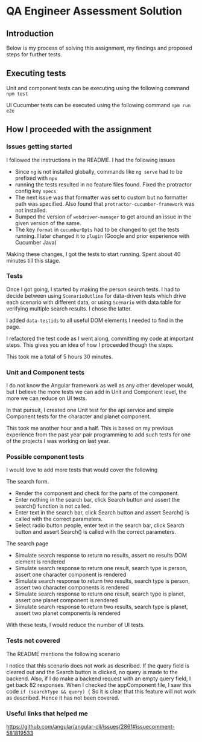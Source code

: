 # QA Engineer Assessment Solution

## Introduction

Below is my process of solving this assignment, my findings and proposed steps for further tests.

## Executing tests

Unit and component tests can be executing using the following command
` npm test`

UI Cucumber tests can be executed using the following command
`npm run e2e`

## How I proceeded with the assignment 

### Issues getting started
I followed the instructions in the README. I had the following issues
-  Since `ng` is not installed globally, commands like `ng serve` had to be prefixed with `npx`
- running the tests resulted in no feature files found. Fixed the protractor config key `specs`
- The next issue was that formatter was set to custom but no formatter path was specified. Also found that `protractor-cucumber-framework` was not installed.
- Bumped the version of `webdriver-manager` to get around an issue in the given version of the same.
- The key `format` in `cucumberOpts` had to be changed to get the tests running. I later changed it to `plugin` (Google and prior experience with Cucumber Java)

Making these changes, I got the tests to start running. Spent about 40 minutes till this stage.

### Tests
Once I got going, I started by making the person search tests. 
I had to decide between using `ScenarioOutline` for data-driven tests which drive each scenario with different data, or using `Scenario` with data table for verifying multiple search results. I chose the latter.

I added `data-testids` to all useful DOM elements I needed to find in the page.

I refactored the test code as I went along, committing my code at important steps. This gives you an idea of how I proceeded though the steps.

This took me a total of 5 hours 30 minutes. 

### Unit and Component tests
I do not know the Angular framework as well as any other developer would, but I believe the more tests we can add in Unit and Component level, the more we can reduce on UI tests.

In that pursuit, I created one Unit test for the api service and simple Component tests for the character and planet component.

This took me another hour and a half. This is based on my previous experience from the past year pair programming to add such tests for one of the projects I was working on last year.

### Possible component tests
I would love to add more tests that would cover the following 
 
 The search form. 
 + Render the component and check for the parts of the component.
 + Enter nothing in the search bar, click Search button and assert the search() function is not called.
 + Enter text in the search bar, click Search button and assert Search() is called with the correct parameters.
 + Select radio button people, enter text in the search bar, click Search button and assert Search() is called with the correct parameters.

 The search page
 + Simulate search response to return no results, assert no results DOM element is rendered
 + Simulate search response to return one result, search type is person, assert one character component is rendered
 + Simulate search response to return two results, search type is person, assert two character components is rendered
 + Simulate search response to return one result, search type is planet, assert one planet component is rendered
 + Simulate search response to return two results, search type is planet, assert two planet components is rendered

With these tests, I would reduce the number of UI tests.
### Tests not covered

The README mentions the following scenario

I notice that this scenario does not work as described. If the query field is cleared out and the Search button is clicked, no query is made to the backend. Also, if I do make a backend request with an empty query field, I get back 82 responses.
When I checked the appComponent file, I saw this code
`if (searchType && query) {`
So it is clear that this feature will not work as described. Hence it has not been covered.

### Useful links that helped me
https://github.com/angular/angular-cli/issues/2861#issuecomment-581819533
